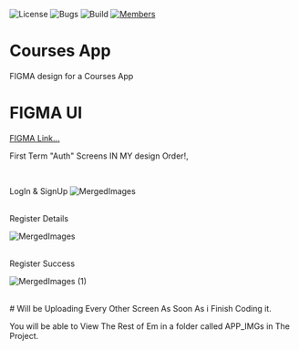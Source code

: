 ![License](https://img.shields.io/badge/license-BSD--3-orange) ![Bugs](https://img.shields.io/badge/bugs-0%20open-brightgreen) ![Build](https://img.shields.io/badge/Build-passing-brightgreen?logo=github) [![Members](https://img.shields.io/discord/750034898680807434?label=members&logo=discord&color=7289da)](https://discord.gg/CHZea8zvBG)

# Courses App

FIGMA design for a Courses App
<br>

# FIGMA UI
<a href="https://www.figma.com/design/ojEAaOeeXrvFjCB4dIvFJi/Online-Learning-App-Design-(Community)?node-id=0-1&t=ytmQx4QXmkWrrKf6-1">FIGMA Link...</a>

First Term "Auth" Screens IN MY design Order!,

<br>

LogIn & SignUp
![MergedImages](https://github.com/user-attachments/assets/af482807-1ca9-4fdd-8aa6-8615ebc7894c)

<br>
Register Details

![MergedImages](https://github.com/user-attachments/assets/8a9e5c75-702d-4ea3-a07e-28f987976ab3)

<br>
Register Success

![MergedImages (1)](https://github.com/user-attachments/assets/ef764f44-069d-4ac3-8ba4-dd430579dd36)

<br>
# Will be Uploading Every Other Screen As Soon As i Finish Coding it.

<br>

You will be able to View The Rest of Em in a folder called APP_IMGs in The Project.
